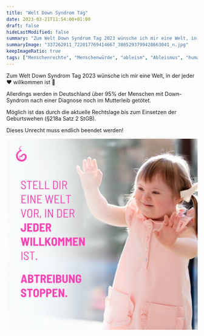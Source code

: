 ```yaml
---
title: "Welt Down Syndrom Tag"
date: 2023-03-21T11:54:00+01:00
draft: false
hideLastModified: false
summary: "Zum Welt Down Syndrom Tag 2023 wünsche ich mir eine Welt, in der jeder willkommen ist"
summaryImage: "337262011_722017769414667_3805293799428663041_n.jpg"
keepImageRatio: true
tags: ["Menschenrechte", "Menschenwürde", "ableism", "Ableismus", "human rights"]
---
```

Zum Welt Down Syndrom Tag 2023 wünsche ich mir eine Welt, in der jeder ❤️ willkommen ist 👐

Allerdings werden in Deutschland über 95% der Menschen mit Down-Syndrom nach einer Diagnose noch im Mutterleib getötet.

Möglich ist das durch die aktuelle Rechtslage bis zum Einsetzen der Geburtswehen (§218a Satz 2 StGB).

Dieses Unrecht muss endlich beendet werden!

![Zum Welt Down Syndrom Tag 2023 wünsche ich mir eine Welt, in der jeder willkommen ist](337262011_722017769414667_3805293799428663041_n.jpg "Zum Welt Down Syndrom Tag 2023 wünsche ich mir eine Welt, in der jeder willkommen ist")